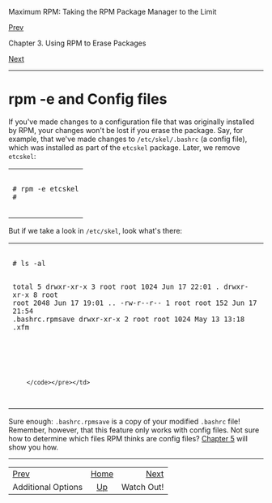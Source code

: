 <div class="NAVHEADER">

Maximum RPM: Taking the RPM Package Manager to the Limit

</div>

[Prev](s1-rpm-erase-additional-options.html)

Chapter 3. Using RPM to Erase Packages

[Next](s1-rpm-erase-watch-out.html)

-----

<div class="sect1">

# <span id="s1-rpm-erase-and-config-files">**rpm -e** and Config files</span>

If you've made changes to a configuration file that was originally
installed by RPM, your changes won't be lost if you erase the package.
Say, for example, that we've made changes to `/etc/skel/.bashrc` (a
config file), which was installed as part of the `etcskel` package.
Later, we remove `etcskel`:

<table>
<colgroup>
<col style="width: 100%" />
</colgroup>
<tbody>
<tr class="odd">
<td><pre class="screen"><code># rpm -e etcskel
#
        </code></pre></td>
</tr>
</tbody>
</table>

But if we take a look in `/etc/skel`, look what's there:

<table>
<colgroup>
<col style="width: 100%" />
</colgroup>
<tbody>
<tr class="odd">
<td><pre class="screen"><code># ls -al
total 5
drwxr-xr-x   3 root     root         1024 Jun 17 22:01 .
drwxr-xr-x   8 root     root         2048 Jun 17 19:01 ..
-rw-r--r--   1 root     root          152 Jun 17 21:54 .bashrc.rpmsave
drwxr-xr-x   2 root     root         1024 May 13 13:18 .xfm

#
        </code></pre></td>
</tr>
</tbody>
</table>

Sure enough: `.bashrc.rpmsave` is a copy of your modified `.bashrc`
file\! Remember, however, that this feature only works with config
files. Not sure how to determine which files RPM thinks are config
files? [Chapter 5](ch-rpm-query.html) will show you how.

</div>

<div class="NAVFOOTER">

-----

|                                              |                         |                                     |
| :------------------------------------------- | :---------------------: | ----------------------------------: |
| [Prev](s1-rpm-erase-additional-options.html) |   [Home](index.html)    | [Next](s1-rpm-erase-watch-out.html) |
| Additional Options                           | [Up](ch-rpm-erase.html) |                         Watch Out\! |

</div>
